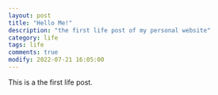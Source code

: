 ```yaml
---
layout: post
title: "Hello Me!"
description: "the first life post of my personal website"
category: life
tags: life
comments: true
modify: 2022-07-21 16:05:00
---
```


This is a the first life post.